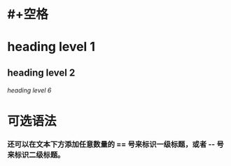 # #+空格

# heading level 1

## heading level 2

###### heading level 6



# 可选语法

### 还可以在文本下方添加任意数量的 == 号来标识一级标题，或者 -- 号来标识二级标题。
